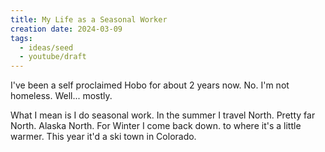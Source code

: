 ```yaml
---
title: My Life as a Seasonal Worker
creation date: 2024-03-09
tags:
  - ideas/seed
  - youtube/draft
---
```

I've been a self proclaimed Hobo for about 2 years now.
No. I'm not homeless.
Well... mostly.

What I mean is I do seasonal work. In the summer I travel North.
Pretty far North. 
Alaska North.
For Winter I come back down. to where it's a little warmer. 
This year it'd a ski town in Colorado.

